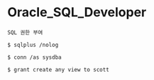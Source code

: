 # Oracle_SQL_Developer

```
SQL 권한 부여

$ sqlplus /nolog

$ conn /as sysdba

$ grant create any view to scott
```
